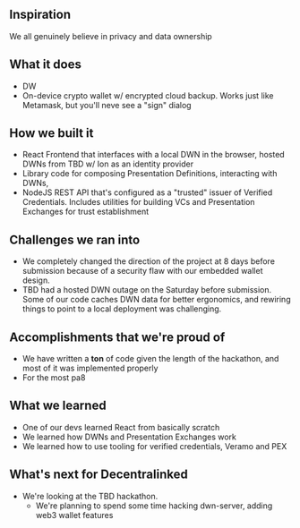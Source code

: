 ## Inspiration

We all genuinely believe in privacy and data ownership

## What it does

* DW
* On-device crypto wallet w/ encrypted cloud backup. Works just like Metamask, but you'll neve see a "sign" dialog

## How we built it

* React Frontend that interfaces with a local DWN in the browser, hosted DWNs from TBD w/ Ion as an identity provider
* Library code for composing Presentation Definitions, interacting with DWNs,
* NodeJS REST API that's configured as a "trusted" issuer of Verified Credentials. Includes utilities for building VCs
  and Presentation Exchanges for trust establishment

## Challenges we ran into

* We completely changed the direction of the project at 8 days before submission because of a security flaw with our
  embedded wallet design.
* TBD had a hosted DWN outage on the Saturday before submission. Some of our code caches DWN data for better ergonomics,
  and rewiring things to point to a local deployment was challenging.

## Accomplishments that we're proud of

* We have written a **ton** of code given the length of the hackathon, and most of it was implemented properly
* For the most pa8

## What we learned

* One of our devs learned React from basically scratch
* We learned how DWNs and Presentation Exchanges work
* We learned how to use tooling for verified credentials, Veramo and PEX

## What's next for Decentralinked

* We're looking at the TBD hackathon.
    * We're planning to spend some time hacking dwn-server, adding web3 wallet features